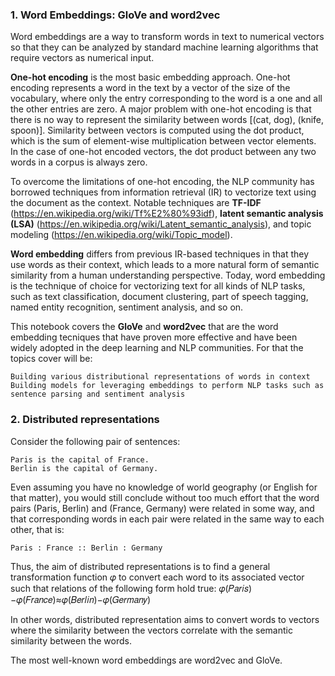 ### 1. Word Embeddings: GloVe and word2vec

Word embeddings are a way to transform words in text to numerical vectors so that they can be analyzed by standard machine learning algorithms that require vectors as numerical input.

**One-hot encoding** is the most basic embedding approach. One-hot encoding represents a word in the text by a vector of the size of the vocabulary, where only the entry corresponding to the word is a one and all the other entries are zero. A major problem with one-hot encoding is that there is no way to represent the similarity between words [(cat, dog), (knife, spoon)]. Similarity between vectors is computed using the dot product, which is the sum of element-wise multiplication between vector elements. In the case of one-hot encoded vectors, the dot product between any two words in a corpus is always zero.

To overcome the limitations of one-hot encoding, the NLP community has borrowed techniques from information retrieval (IR) to vectorize text using the document as the context. Notable techniques are **TF-IDF** (https://en.wikipedia.org/wiki/Tf%E2%80%93idf), **latent semantic analysis (LSA)** (https://en.wikipedia.org/wiki/Latent_semantic_analysis), and topic modeling (https://en.wikipedia.org/wiki/Topic_model).

**Word embedding** differs from previous IR-based techniques in that they use words as their context, which leads to a more natural form of semantic similarity from a human understanding perspective. Today, word embedding is the technique of choice for vectorizing text for all kinds of NLP tasks, such as text classification, document clustering, part of speech tagging, named entity recognition, sentiment analysis, and so on.

This notebook covers the **GloVe** and **word2vec** that are the word embedding tecniques that have proven more effective and have been widely adopted in the deep learning and NLP communities. For that the topics cover will be:

    Building various distributional representations of words in context
    Building models for leveraging embeddings to perform NLP tasks such as sentence parsing and sentiment analysis

### 2. Distributed representations

Consider the following pair of sentences:

    Paris is the capital of France.
    Berlin is the capital of Germany.

Even assuming you have no knowledge of world geography (or English for that matter), you would still conclude without too much effort that the word pairs (Paris, Berlin) and (France, Germany) were related in some way, and that corresponding words in each pair were related in the same way to each other, that is:

    Paris : France :: Berlin : Germany

Thus, the aim of distributed representations is to find a general transformation function 𝜑
to convert each word to its associated vector such that relations of the following form hold true: 𝜑(𝑃𝑎𝑟𝑖𝑠)−𝜑(𝐹𝑟𝑎𝑛𝑐𝑒)≈𝜑(𝐵𝑒𝑟𝑙𝑖𝑛)−𝜑(𝐺𝑒𝑟𝑚𝑎𝑛𝑦)

In other words, distributed representation aims to convert words to vectors where the similarity between the vectors correlate with the semantic similarity between the words.

The most well-known word embeddings are word2vec and GloVe.
